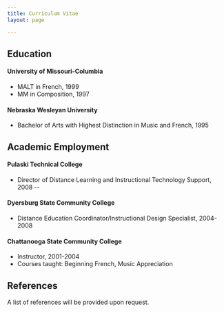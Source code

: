 ```yaml
---
title: Curriculum Vitae
layout: page

---
```


## Education ##


#### University of Missouri-Columbia ####

- MALT in French, 1999
- MM in Composition, 1997

#### Nebraska Wesleyan University ####

- Bachelor of Arts with Highest Distinction in Music and French, 1995



## Academic Employment ##


#### Pulaski Technical College ####

- Director of Distance Learning and Instructional Technology Support, 2008 --


#### Dyersburg State Community College ####

- Distance Education Coordinator/Instructional Design Specialist, 2004-2008


#### Chattanooga State Community College ####

- Instructor, 2001-2004
- Courses taught: Beginning French, Music Appreciation 



## References ##


A list of references will be provided upon request. 
































		



